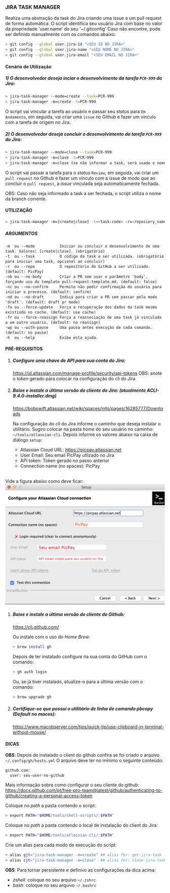 ### JIRA TASK MANAGER


Realiza uma abstração da task do Jira criando uma issue e um pull request de forma automática.
O script identifica seu usuário Jira com base no valor da propriedade 'user.name' do seu '~/.gitconfig'
Caso não encontre, pode ser definido manualmente com os comandos abaixo:

```bash
> git config --global user.jira-id "<SEU ID NO JIRA>"
> git config --global user.jira-name "<SEU NOME NO JIRA>"
> git config --global user.jira-email "<SEU EMAIL NO JIRA>"
```

#### Cenário de Utilização

##### 1) O desenvolvedor deseja inciar o desenvolvimento da tarefa `PCR-999` do Jira:

```bash
> jira-task-manager --mode=create --task=PCR-999
> jira-task-manager -m=create -t=PCR-999
```

O script vai vincular a tarefa ao usuário e passar seu _status_ para `Em Andamento`,
em seguida, vai criar uma `issue` no Github e fazer um vínculo com a tarefa de origem no Jira.

##### 2) O desenvolvedor deseja concluir o desenvolvimento da tarefa `PCR-999` do Jira:

```bash
> jira-task-manager --mode=close --task=PCR-999
> jira-task-manager -m=close -t=PCR-999
> jira-task-manager -m=close (se não informar a task, será usado o nome da branch)
```

O script vai passar a tarefa para o _status_ `Review`,
em seguida, vai criar um `pull request` no Github e fazer um vínculo com a issue
de modo que ao concluir o `pull request`, a _issue_ vinculada seja automaticamente fechada.

OBS: Caso não seja informado a task a ser fechada, o script utiliza o nome da branch corrente.


#### UTILIZAÇÃO

```bash
> jira-task-manager -m=[create|close] -t=<task-code> -r=<reposiory_name> -nb -nc -nd -fu -fr -wp -h
```

##### ARGUMENTOS

	-m  ou --mode           Iniciar ou concluir o desenvolvimento de uma task. Valores: [create|close]. (obrigatório)
	-t  ou --task           O código da task a ser utilizada. (obrigatório para iniciar uma task, opcional ao concluir)
	-r  ou --repo           O repositório do GitHub a ser utilizado. (default: PicPay)
	-nb ou --no-body        Criar a PR sem usar o parâmetro 'body', forçando uso do template pull-request-template.md. (default: false)
	-nc ou --no-confirm     Permite não pedir confirmação do usuário para iniciar o processo. (default: confirm)
	-nd ou --no-draft       Indica para criar a PR sem passar pelo modo 'draft'. (default: draft pr mode)
	-fu ou --force-update   Força a recuperação dos dados da task mesmo existindo no cache. (default: use cache)
	-fr ou --force-reassign Força a reassociação de uma task já vinculada a um outro usuário. (default: no reassign)
	-wp ou --with-pause     Uma pausa antes execução de cada comando. (default: no pause)
	-h  ou --help           Exibe esta ajuda.


#### PRÉ-REQUISITOS

1. ##### Configure uma chave de API para sua conta do Jira:
	https://id.atlassian.com/manage-profile/security/api-tokens
	OBS: anote o _token_ gerado para colocar na configuração do cli do Jira

1. ##### Baixe e instale a última versão do cliente do Jira: (atualmente ACLI-9.4.0-installer.dmg)

	https://bobswift.atlassian.net/wiki/spaces/info/pages/16285777/Downloads

   Na configuração do _cli_ do Jira informe o caminho que deseja instalar o utilitário.
   Sugiro colocar na pasta _home_ do seu usuário no caminho: `~/tools/atlassian-cli`.
   Depois informe os valores abaixo na caixa de diálogo `setup`:
	  - Atlassian Cloud URL: https://picpay.atlassian.net
	  - User Email: Seu email PicPay utlizado no Jira
	  - API token: Token gerado no passo anterior
	  - Connection name (no spaces): PicPay
	<br/>
  Vide a figura abaixo como deve ficar:
	![Setup](.jira_task_manager-acli-config.png)

1. ##### Baixe e instale a última versão do cliente do Github:
	https://cli.github.com/

	Ou instale com o uso do _Home Brew_:
	```bash
	> brew install gh
	```

	Depois de ter instalado configure na sua conta do GitHub com o comando:
	```bash
	> gh auth login
	```

	Ou, se já tiver instalado, atualize-o para a última versão com o comando:
	```bash
	> brew upgrade gh
	```


1. ##### Certifique-se que possui o utilitário de linha de comando _pbcopy_ (Default no macos):
	https://www.macobserver.com/tips/quick-tip/use-clipboard-in-terminal-without-mouse/

#### DICAS

__OBS__:
Depois de instalado o client do github confira se foi criado o arquivo `~/.config/gh/hosts.yml`
O arquivo deve ter no mínimo o seguinte conteúdo:

	github.com:
	  user: seu-user-no-github

Mais informação sobre como configurar o seu cliente do github:
https://docs.github.com/pt/free-pro-team@latest/github/authenticating-to-github/creating-a-personal-access-token

Coloque no _path_ a pasta contendo o script:
```bash
> export PATH="$HOME/tools/shell-scripts/:$PATH"
```

Coloque no _path_ a pasta contendo o local de instalação do client do Jira:
```bash
> export PATH="$HOME/tools/atlassian-cli/:$PATH"
```

Crie um alias para cada modo de execução do script:
```bash
> alias gjt="jira-task-manager -m=create" ## alias for: get-jira-task
> alias cjt="jira-task-manager -m=close"  ## alias for: close-jira-task
```

__OBS__:
Para tornar persistente e definivo as configurações da dica acima:
- _zshell_: coloque no seu arquivo `~/.zshrc`
- _bash_: coloque no seu arquivo `~/.bashrc`
